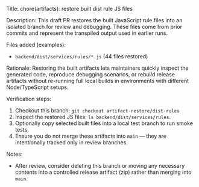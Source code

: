 Title: chore(artifacts): restore built dist rule JS files

Description:
This draft PR restores the built JavaScript rule files into an isolated branch for review and debugging. These files come from prior commits and represent the transpiled output used in earlier runs.

Files added (examples):
- `backend/dist/services/rules/*.js` (44 files restored)

Rationale:
Restoring the built artifacts lets maintainers quickly inspect the generated code, reproduce debugging scenarios, or rebuild release artifacts without re-running full local builds in environments with different Node/TypeScript setups.

Verification steps:
1. Checkout this branch: `git checkout artifact-restore/dist-rules`
2. Inspect the restored JS files: `ls backend/dist/services/rules`.
3. Optionally copy selected built files into a local test branch to run smoke tests.
4. Ensure you do not merge these artifacts into `main` — they are intentionally tracked only in review branches.

Notes:
- After review, consider deleting this branch or moving any necessary contents into a controlled release artifact (zip) rather than merging into `main`.
